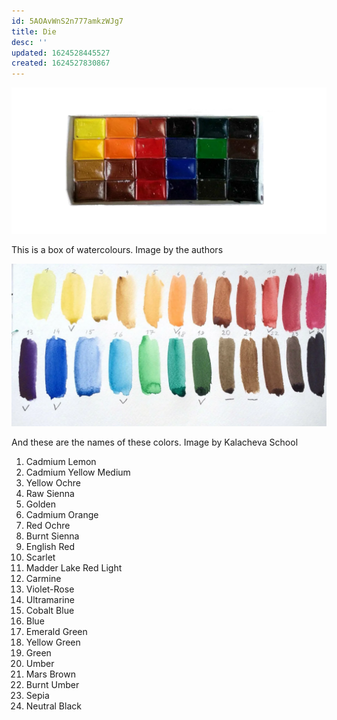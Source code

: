 ```yaml
---
id: 5AOAvWnS2n777amkzWJg7
title: Die
desc: ''
updated: 1624528445527
created: 1624527830867
---
```


![](/assets/images/2021-06-24-19-46-49.png)

This is a box of watercolours. Image by the authors

![](/assets/images/2021-06-24-19-52-40.png)

And these are the names of these colors. Image by Kalacheva School

1. Cadmium Lemon
2. Cadmium Yellow Medium
3. Yellow Ochre
4. Raw Sienna
5. Golden
6. Cadmium Orange
7. Red Ochre
8. Burnt Sienna
9. English Red
10. Scarlet
11. Madder Lake Red Light
12. Carmine
13. Violet-Rose
14. Ultramarine
15. Cobalt Blue
16. Blue
17. Emerald Green
18. Yellow Green
19. Green
20. Umber
21. Mars Brown
22. Burnt Umber
23. Sepia
24. Neutral Black
